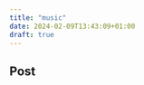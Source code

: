 ```yaml
---
title: "music"
date: 2024-02-09T13:43:09+01:00
draft: true
---
```


## Post

<div class="post-activity"></div>

<script>
    document.addEventListener("DOMContentLoaded", function() {
        var postTitle = document.querySelector("h1");
        var postActivityContainer = document.querySelector(".post-activity");

        // Holen des Titels des Beitrags
        var postTitleText = postTitle.textContent.trim();

        // Senden des Ajax-Requests
        fetch("https://www.boredapi.com/api/activity?type=" + postTitleText)
            .then(function(response) {
                return response.json();
            })
            .then(function(data) {
                console.log(data);
                // Anzeigen der Aktivität im Container des Beitrags
                postActivityContainer.textContent = data.activity;
            })
            .catch(function(error) {
                console.log("hello");
                console.log("Error fetching activity: ", error);
            });
    });

</script>
